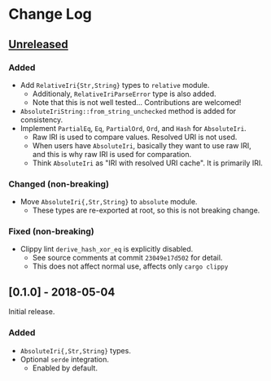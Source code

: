 # Change Log

## [Unreleased]

### Added

  * Add `RelativeIri{Str,String}` types to `relative` module.
      + Additionaly, `RelativeIriParseError` type is also added.
      + Note that this is not well tested...
        Contributions are welcomed!
  * `AbsoluteIriString::from_string_unchecked` method is added for consistency.
  * Implement `PartialEq`, `Eq`, `PartialOrd`, `Ord`, and `Hash` for
    `AbsoluteIri`.
      + Raw IRI is used to compare values.
        Resolved URI is not used.
      + When users have `AbsoluteIri`, basically they want to use raw IRI, and
        this is why raw IRI is used for comparation.
      + Think `AbsoluteIri` as "IRI with resolved URI cache".
        It is primarily IRI.

### Changed (non-breaking)

  * Move `AbsoluteIri{,Str,String}` to `absolute` module.
      + These types are re-exported at root, so this is not breaking change.

### Fixed (non-breaking)

  * Clippy lint `derive_hash_xor_eq` is explicitly disabled.
      + See source comments at commit `23049e17d502` for detail.
      + This does not affect normal use, affects only `cargo clippy`


## [0.1.0] - 2018-05-04

Initial release.

### Added

  * `AbsoluteIri{,Str,String}` types.
  * Optional `serde` integration.
      + Enabled by default.



[Unreleased]: <https://github.com/lo48576/iri-string/compare/v0.1.0...develop>
[0.0.1]: <https://github.com/lo48576/iri-string/releases/tag/v0.1.0>
